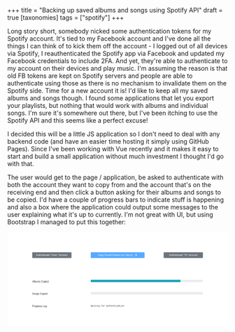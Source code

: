 +++
title = "Backing up saved albums and songs using Spotify API"
draft = true
[taxonomies]
tags = ["spotify"]
+++

Long story short, somebody nicked some authentication tokens for my Spotify
account. It's tied to my Facebook account and I've done all the things I can
think of to kick them off the account - I logged out of all devices via
Spotify, I reauthenticated the Spotify app via Facebook and updated my Facebook
credentials to include 2FA. And yet, they're able to authenticate to my account
on their devices and play music. I'm assuming the reason is that old FB tokens
are kept on Spotify servers and people are able to authenticate using those
as there is no mechanism to invalidate them on the Spotify side. Time for a new
account it is! I'd like to keep all my saved albums and songs though. I found
some applications that let you export your playlists, but nothing that would
work with albums and individual songs. I'm sure it's somewhere out there, but
I've been itching to use the Spotify API and this seems like a perfect excuse!

I decided this will be a little JS application so I don't need to deal with
any backend code (and have an easier time hosting it simply using GitHub Pages).
Since I've been working with Vue recently and it makes it easy to start and
build a small application without much investment I thought I'd go with that.

The user would get to the page / application, be asked to authenticate with
both the account they want to copy from and the account that's on the receiving
end and then click a button asking for their albums and songs to be copied. I'd
have a couple of progress bars to indicate stuff is happening and also a box
where the application could output some messages to the user explaining what
it's up to currently. I'm not great with UI, but using Bootstrap I managed to
put this together:

<img src="/images/spotify-backup/app-layout.png" class="screenshot">


